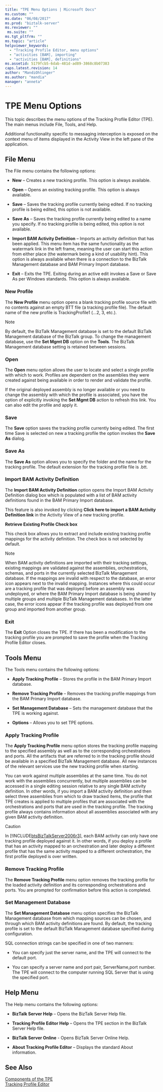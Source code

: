 ```yaml
---
title: "TPE Menu Options | Microsoft Docs"
ms.custom: ""
ms.date: "06/08/2017"
ms.prod: "biztalk-server"
ms.reviewer: ""
 ms.suite: ""
ms.tgt_pltfrm: ""
ms.topic: "article"
helpviewer_keywords: 
  - "Tracking Profile Editor, menu options"
  - "activities [BAM], importing"
  - "activities [BAM], definitions"
ms.assetid: 5179fcb5-6dab-481d-ad89-3868c8b07383
caps.latest.revision: 14
author: "MandiOhlinger"
ms.author: "mandia"
manager: "anneta"
---
```

# TPE Menu Options
This topic describes the menu options of the Tracking Profile Editor (TPE). The main menus include File, Tools, and Help.  
  
 Additional functionality specific to messaging interception is exposed on the context menu of items displayed in the Activity View in the left pane of the application.  
  
## File Menu  
 The File menu contains the following options:  
  
-   **New** – Creates a new tracking profile. This option is always available.  
  
-   **Open** – Opens an existing tracking profile. This option is always available.  
  
-   **Save** – Saves the tracking profile currently being edited. If no tracking profile is being edited, this option is not available.  
  
-   **Save As** – Saves the tracking profile currently being edited to a name you specify. If no tracking profile is being edited, this option is not available.  
  
-   **Import BAM Activity Definition** – Imports an activity definition that has been applied. This menu item has the same functionality as the watermark link in the left frame, meaning the user can start this action from either place (the watermark being a kind of usability hint). This option is always available when there is a connection to the BizTalk Management database and BAM Primary Import database.  
  
-   **Exit** – Exits the TPE. Exiting during an active edit invokes a Save or Save As per Windows standards. This option is always available.  
  
### New Profile  
 The **New Profile** menu option opens a blank tracking profile source file with no contents against an empty BTT file (a tracking profile file). The default name of the new profile is TrackingProfile1 (…2, 3, etc.).  
  
> [!NOTE]
>  By default, the BizTalk Management database is set to the default BizTalk Management database of the BizTalk group. To change the management database, use the **Set Mgmt DB** option on the **Tools**. The BizTalk Management database setting is retained between sessions.  
  
### Open  
 The **Open** menu option allows the user to locate and select a single profile with which to work. Profiles are dependent on the assemblies they were created against being available in order to render and validate the profile.  
  
 If the original deployed assembly is no longer available or you need to change the assembly with which the profile is associated, you have the option of explicitly invoking the **Set Mgmt DB** action to refresh this link. You can also edit the profile and apply it.  
  
### Save  
 The **Save** option saves the tracking profile currently being edited. The first time Save is selected on new a tracking profile the option invokes the **Save As** dialog.  
  
### Save As  
 The **Save As** option allows you to specify the folder and the name for the tracking profile. The default extension for the tracking profile file is .btt.  
  
### Import BAM Activity Definition  
 The **Import BAM Activity Definition** option opens the Import BAM Activity Definition dialog box which is populated with a list of BAM activity definitions found in the BAM Primary Import database.  
  
 This feature is also invoked by clicking **Click here to import a BAM Activity Definition link** in the Activity View of a new tracking profile.  
  
 **Retrieve Existing Profile Check box**  
  
 This check box allows you to extract and include existing tracking profile mappings for the activity definition.  The check box is not selected by default.  
  
> [!NOTE]
>  When BAM activity definitions are imported with their tracking settings, existing mappings are validated against the assemblies, orchestrations, schemas, and ports in the currently selected BizTalk Management database. If the mappings are invalid with respect to the database, an error icon appears next to the invalid mapping. Instances where this could occur are a tracking profile that was deployed before an assembly was undeployed, or where the BAM Primary Import database is being shared by multiple groups and multiple BizTalk Management databases. In the latter case, the error icons appear if the tracking profile was deployed from one group and imported from another group.  
  
### Exit  
 The **Exit** Option closes the TPE. If there has been a modification to the tracking profile you are prompted to save the profile when the Tracking Profile Editor closes.  
  
## Tools Menu  
 The Tools menu contains the following options:  
  
-   **Apply Tracking Profile** – Stores the profile in the BAM Primary Import database.  
  
-   **Remove Tracking Profile** – Removes the tracking profile mappings from the BAM Primary Import database.  
  
-   **Set Management Database** – Sets the management database that the TPE is working against.  
  
-   **Options** – Allows you to set TPE options.  
  
### Apply Tracking Profile  
 The **Apply Tracking Profile** menu option stores the tracking profile mapping to the specified assembly as well as to the corresponding orchestrations and ports. All the artifacts that are referred to in the tracking profile should be available in a specified BizTalk Management database. All new instances of the relevant services use the new tracking profile when starting.  
  
 You can work against multiple assemblies at the same time. You do not work with the assemblies concurrently, but multiple assemblies can be accessed in a single editing session relative to any single BAM activity definition.  In other words, if you import a BAM activity definition and then select three assemblies from which to draw tracked items, the profile that TPE creates is applied to multiple profiles that are associated with the orchestrations and ports that are used in the tracking profile. The tracking profile always contains information about all assemblies associated with any given BAM activity definition.  
  
> [!CAUTION]
>  In [!INCLUDE[btsBizTalkServer2006r3](../includes/btsbiztalkserver2006r3-md.md)], each BAM activity can only have one tracking profile deployed against it. In other words, if you deploy a profile that has an activity mapped to an orchestration and later deploy a different profile that has the same activity mapped to a different orchestration, the first profile deployed is over written.  
  
### Remove Tracking Profile  
 The **Remove Tracking Profile** menu option removes the tracking profile for the loaded activity definition and its corresponding orchestrations and ports. You are prompted for confirmation before this action is completed.  
  
### Set Management Database  
 The **Set Management Database** menu option specifies the BizTalk Management database from which mapping sources can be chosen, and through which BAM activity definitions are found. By default, the tracking profile is set to the default BizTalk Management database specified during configuration.  
  
 SQL connection strings can be specified in one of two manners:  
  
-   You can specify just the server name, and the TPE will connect to the default port.  
  
-   You can specify a server name and port pair, ServerName,port number. The TPE will connect to the computer running SQL Server that is using the specified port.  
  
## Help Menu  
 The Help menu contains the following options:  
  
-   **BizTalk Server Help** – Opens the BizTalk Server Help file.  
  
-   **Tracking Profile Editor Help** – Opens the TPE section in the BizTalk Server Help file.  
  
-   **BizTalk Server Online** - Opens BizTalk Server Online Help.  
  
-   **About Tracking Profile Editor** – Displays the standard About information.  
  
## See Also  
 [Components of the TPE](../core/components-of-the-tpe.md)   
 [Tracking Profile Editor](../core/tracking-profile-editor.md)